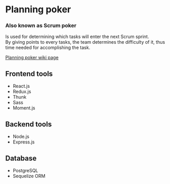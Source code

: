 # Planning poker

### Also known as Scrum poker

Is used for determining which tasks will enter the next Scrum sprint. <br>
By giving points to every tasks, the team determines the difficulty of it, thus time needed for accomplishing the task.

[Planning poker wiki page](https://en.wikipedia.org/wiki/Planning_poker)

## Frontend tools
* React.js
* Redux.js
* Thunk
* Sass
* Moment.js

## Backend tools
* Node.js
* Express.js

## Database
* PostgreSQL
* Sequelize ORM